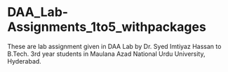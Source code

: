# DAA_Lab-Assignments_1to5_withpackages
These are lab assignment given in DAA Lab by Dr. Syed Imtiyaz Hassan to B.Tech. 3rd year students in Maulana Azad National Urdu University, Hyderabad.
